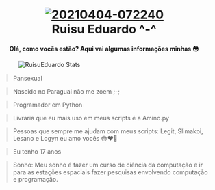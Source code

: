 <h1 align="center">
  <br>
<a href="https://discord.gg/Cd8fYWNUF4"><img src="https://i.ibb.co/TgpsR83/20210404-072240.png" alt="20210404-072240" border="0"></a>
  <br>
  Ruisu Eduardo ^-^
  <br>
</h1>

<h4 align="center">Olá, como vocês estão? Aqui vai algumas informações minhas 😳</h4>

ㅤㅤㅤㅤ![RuisuEduardo Stats](https://github-readme-stats.vercel.app/api?username=RuisuEduardo&theme=dark&show_icons=true)

> Pansexual

> Nascido no Paraguai não me zoem ;-;

> Programador em Python

> Livraria que eu mais uso em meus scripts é a Amino.py

> Pessoas que sempre me ajudam com meus scripts: Legit, Slimakoi, Lesano e Logyn eu amo vocês 😳❤️🤙

> Eu tenho 17 anos

> Sonho: Meu sonho é fazer um curso de ciência da computação e ir para as estações espaciais fazer pesquisas envolvendo computação e programação.

